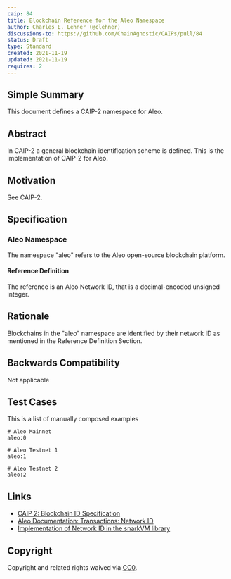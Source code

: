 ```yaml
---
caip: 84
title: Blockchain Reference for the Aleo Namespace
author: Charles E. Lehner (@clehner)
discussions-to: https://github.com/ChainAgnostic/CAIPs/pull/84
status: Draft
type: Standard
created: 2021-11-19
updated: 2021-11-19
requires: 2
---
```


## Simple Summary

This document defines a CAIP-2 namespace for Aleo.

## Abstract

In CAIP-2 a general blockchain identification scheme is defined. This is the
implementation of CAIP-2 for Aleo.

## Motivation

See CAIP-2.

## Specification

### Aleo Namespace

The namespace "aleo" refers to the Aleo open-source blockchain platform.

#### Reference Definition

The reference is an Aleo Network ID, that is a decimal-encoded unsigned integer.

## Rationale

Blockchains in the "aleo" namespace are identified by their network ID as mentioned in the Reference Definition Section.

## Backwards Compatibility

Not applicable

## Test Cases

This is a list of manually composed examples

```
# Aleo Mainnet
aleo:0

# Aleo Testnet 1
aleo:1

# Aleo Testnet 2
aleo:2
```

## Links

- [CAIP 2: Blockchain ID Specification](https://github.com/ChainAgnostic/CAIPs/blob/dbaa80c465d5c6cea5c65d95f14223b44f806f69/CAIPs/caip-2.md)
- [Aleo Documentation: Transactions: Network ID](https://developer.aleo.org/aleo/concepts/transactions#network-id)
- [Implementation of Network ID in the snarkVM library](https://github.com/AleoHQ/snarkVM/blob/0178f34c73d0c740199d247df3067727c38809c3/dpc/src/traits/network.rs#L43)

## Copyright

Copyright and related rights waived via [CC0](https://creativecommons.org/publicdomain/zero/1.0/).
